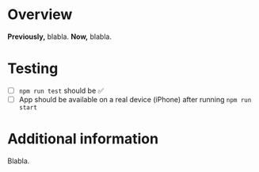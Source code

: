 # Overview

**Previously,** blabla.
**Now,** blabla.

# Testing

- [ ] `npm run test` should be ✅
- [ ] App should be available on a real device (iPhone) after running `npm run start`

# Additional information

Blabla.
